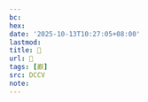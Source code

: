 ```yaml
---
bc:
hex:
date: '2025-10-13T10:27:05+08:00'
lastmod:
title: 􄊍
url: 􄊍
tags: [巚]
src: DCCV
note:
---
```

